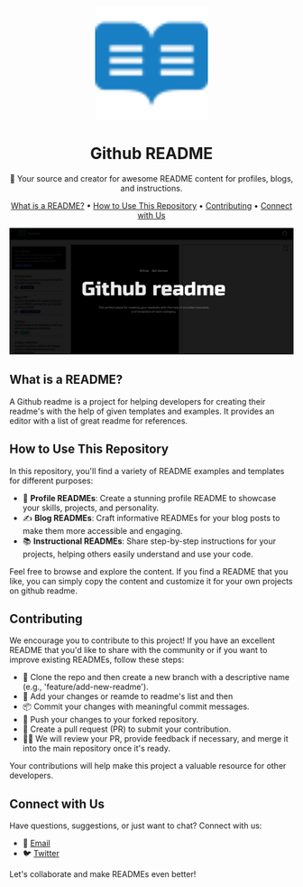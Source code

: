 
<p align="center">
  <img src="./public/read.svg" alt="GitHub README Project Logo" width="200">
</p>

<h1 align="center">Github README</h1>

<p align="center">🚀 Your source and creator for awesome README content for profiles, blogs, and instructions.</p>

<p align="center">
  <a href="#what-is-a-readme">What is a README?</a> •
  <a href="#how-to-use-this-repository">How to Use This Repository</a> •
  <a href="#contributing">Contributing</a> •
  <a href="#connect-with-us">Connect with Us</a>
</p>

![Github readme](./public/github_readme.gif)

## What is a README?

A Github readme is a project for helping developers for creating their readme's with the help of given templates and examples. It provides an editor with a list of great readme for references.

## How to Use This Repository

In this repository, you'll find a variety of README examples and templates for different purposes:

- 💼 **Profile READMEs**: Create a stunning profile README to showcase your skills, projects, and personality.
- ✍️ **Blog READMEs**: Craft informative READMEs for your blog posts to make them more accessible and engaging.
- 📚 **Instructional READMEs**: Share step-by-step instructions for your projects, helping others easily understand and use your code.

Feel free to browse and explore the content. If you find a README that you like, you can simply copy the content and customize it for your own projects on github readme.

## Contributing

We encourage you to contribute to this project! If you have an excellent README that you'd like to share with the community or if you want to improve existing READMEs, follow these steps:

* 🍴 Clone the repo and then create a new branch with a descriptive name (e.g., 'feature/add-new-readme').
* 📝 Add your changes or reamde to readme's list and then 
* 📦 Commit your changes with meaningful commit messages.
* 🚀 Push your changes to your forked repository.
* 🔄 Create a pull request (PR) to submit your contribution.
* 🕵️‍♀️ We will review your PR, provide feedback if necessary, and merge it into the main repository once it's ready.

Your contributions will help make this project a valuable resource for other developers.

## Connect with Us

Have questions, suggestions, or just want to chat? Connect with us:

- 📧 [Email](mailto:ravikunwar737@gmail.com)
- 🐦 [Twitter](https://twitter.com/rvikunwar)

Let's collaborate and make READMEs even better!
